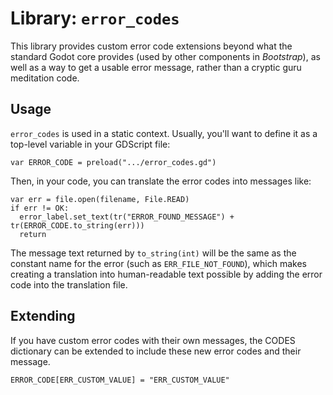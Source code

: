 # Library: `error_codes`

This library provides custom error code extensions beyond what the standard
Godot core provides (used by other components in *Bootstrap*), as well as
a way to get a usable error message, rather than a cryptic guru meditation
code.


## Usage

`error_codes` is used in a static context.  Usually, you'll want to define 
it as a top-level variable in your GDScript file:

```
var ERROR_CODE = preload(".../error_codes.gd")
```

Then, in your code, you can translate the error codes into messages like:

```
var err = file.open(filename, File.READ)
if err != OK:
  error_label.set_text(tr("ERROR_FOUND_MESSAGE") + tr(ERROR_CODE.to_string(err)))
  return
```

The message text returned by `to_string(int)` will be the same as the constant
name for the error (such as `ERR_FILE_NOT_FOUND`), which makes creating a
translation into human-readable text possible by adding the error code into
the translation file.


## Extending

If you have custom error codes with their own messages, the CODES dictionary
can be extended to include these new error codes and their message.

```
ERROR_CODE[ERR_CUSTOM_VALUE] = "ERR_CUSTOM_VALUE"
```



